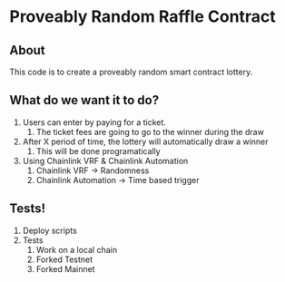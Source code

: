 # Proveably Random Raffle Contract

## About

This code is to create a proveably random smart contract lottery.

## What do we want it to do?

1. Users can enter by paying for a ticket.
   1. The ticket fees are going to go to the winner during the draw
2. After X period of time, the lottery will automatically draw a winner
   1. This will be done programatically
3. Using Chainlink VRF & Chainlink Automation
   1. Chainlink VRF -> Randomness
   2. Chainlink Automation -> Time based trigger


## Tests!

1. Deploy scripts
2. Tests
   1. Work on a local chain
   2. Forked Testnet
   3. Forked Mainnet